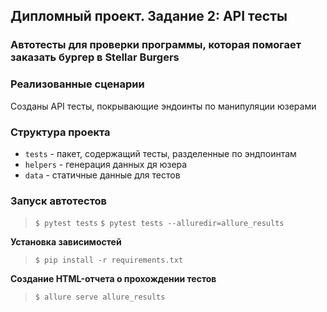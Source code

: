 ## Дипломный проект. Задание 2: API тесты

### Автотесты для проверки программы, которая помогает заказать бургер в Stellar Burgers

### Реализованные сценарии

Созданы API тесты, покрывающие эндоинты по манипуляции юзерами


### Структура проекта

- `tests` - пакет, содержащий тесты, разделенные по эндпоинтам
- `helpers` - генерация данных дя юзера
- `data` - статичные данные для тестов


### Запуск автотестов
> `$ pytest tests`
> `$ pytest tests --alluredir=allure_results `

**Установка зависимостей**

> `$ pip install -r requirements.txt`

**Cоздание HTML-отчета о прохождении тестов**

>  `$ allure serve allure_results `
